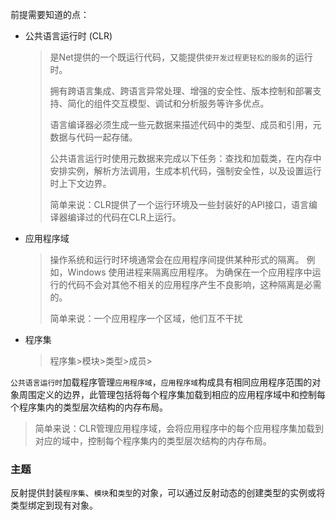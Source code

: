 前提需要知道的点：

* 公共语言运行时 (CLR)

  > 是Net提供的一个既运行代码，又能提供`使开发过程更轻松的服务`的运行时。
  >
  > 拥有跨语言集成、跨语言异常处理、增强的安全性、版本控制和部署支持、简化的组件交互模型、调试和分析服务等许多优点。
  >
  > 语言编译器必须生成一些元数据来描述代码中的类型、成员和引用，元数据与代码一起存储。
  >
  > 公共语言运行时使用元数据来完成以下任务：查找和加载类，在内存中安排实例，解析方法调用，生成本机代码，强制安全性，以及设置运行时上下文边界。
  >
  > 简单来说：CLR提供了一个运行环境及一些封装好的API接口，语言编译器编译过的代码在CLR上运行。

* 应用程序域

  > 操作系统和运行时环境通常会在应用程序间提供某种形式的隔离。 例如，Windows 使用进程来隔离应用程序。 为确保在一个应用程序中运行的代码不会对其他不相关的应用程序产生不良影响，这种隔离是必需的。
  >
  > 简单来说：一个应用程序一个区域，他们互不干扰

* 程序集

  > 程序集>模块>类型>成员>

`公共语言运行时`加载程序管理`应用程序域`，`应用程序域`构成具有相同应用程序范围的对象周围定义的边界，此管理包括将每个程序集加载到相应的应用程序域中和控制每个程序集内的类型层次结构的内存布局。

> 简单来说：CLR管理应用程序域，会将应用程序中的每个应用程序集加载到对应的域中，控制每个程序集内的类型层次结构的内存布局。

### 主题

反射提供封装`程序集`、`模块`和`类型`的对象，可以通过反射动态的创建类型的实例或将类型绑定到现有对象。

